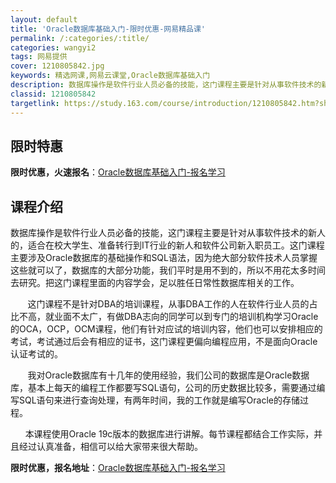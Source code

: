 ```yaml
---
layout: default
title: 'Oracle数据库基础入门-限时优惠-网易精品课'
permalink: /:categories/:title/
categories: wangyi2
tags: 网易提供
cover: 1210805842.jpg
keywords: 精选网课,网易云课堂,Oracle数据库基础入门
description: 数据库操作是软件行业人员必备的技能，这门课程主要是针对从事软件技术的新人的，适合在校大学生、准备转行到IT行业的新人和软
classid: 1210805842
targetlink: https://study.163.com/course/introduction/1210805842.htm?share=1&shareId=1025206652&utm_campaign=share&utm_medium=iphoneShare&utm_source=&utm_u=1025206652
---
```


## 限时特惠

**限时优惠，火速报名**：[Oracle数据库基础入门-报名学习](https://study.163.com/course/introduction/1210805842.htm?share=1&shareId=1025206652&utm_campaign=share&utm_medium=iphoneShare&utm_source=&utm_u=1025206652)

## 课程介绍

数据库操作是软件行业人员必备的技能，这门课程主要是针对从事软件技术的新人的，适合在校大学生、准备转行到IT行业的新人和软件公司新入职员工。这门课程主要涉及Oracle数据库的基础操作和SQL语法，因为绝大部分软件技术人员掌握这些就可以了，数据库的大部分功能，我们平时是用不到的，所以不用花太多时间去研究。把这门课程里面的内容学会，足以胜任日常性数据库相关的工作。

       这门课程不是针对DBA的培训课程，从事DBA工作的人在软件行业人员的占比不高，就业面不太广，有做DBA志向的同学可以到专门的培训机构学习Oracle的OCA，OCP，OCM课程，他们有针对应试的培训内容，他们也可以安排相应的考试，考试通过后会有相应的证书，这门课程更偏向编程应用，不是面向Oracle认证考试的。     

       我对Oracle数据库有十几年的使用经验，我们公司的数据库是Oracle数据库，基本上每天的编程工作都要写SQL语句，公司的历史数据比较多，需要通过编写SQL语句来进行查询处理，有两年时间，我的工作就是编写Oracle的存储过程。

      本课程使用Oracle 19c版本的数据库进行讲解。每节课程都结合工作实际，并且经过认真准备，相信可以给大家带来很大帮助。

**限时优惠，报名地址**：[Oracle数据库基础入门-报名学习](https://study.163.com/course/introduction/1210805842.htm?share=1&shareId=1025206652&utm_campaign=share&utm_medium=iphoneShare&utm_source=&utm_u=1025206652)


